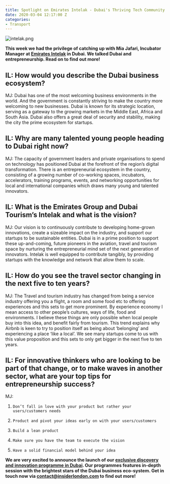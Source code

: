 ```yaml
---
title: Spotlight on Emirates Intelak - Dubai's Thriving Tech Community
date: 2020-03-04 12:17:00 Z
categories:
- Transport
---
```


![intelak.png](/uploads/intelak.png)



**This week we had the privilege of catching up with Mia Jafari, Incubator Manager at [Emirates Intelak](https://www.intelak.com/) in Dubai. We talked Dubai and entrepreneurship. Read on to find out more!**




## IL: How would you describe the Dubai business ecosystem?
 
MJ: Dubai has one of the most welcoming business environments in the world. And the government is constantly striving to make the country more welcoming to new businesses. Dubai is known for its strategic location, serving as a gateway to the growing markets in the Middle East, Africa and South Asia. Dubai also offers a great deal of security and stability, making the city the prime ecosystem for startups.

 
## IL: Why are many talented young people heading to Dubai right now? 

MJ: The capacity of government leaders and private organisations to spend on technology has positioned Dubai at the forefront of the region’s digital transformation. There is an entrepreneurial ecosystem in the country, consisting of a growing number of co-working spaces, incubators, accelerators, training programs, events, and networking opportunities for local and international companies which draws many young and talented innovators.
 

## IL: What is the Emirates Group and Dubai Tourism’s Intelak and what is the vision? 

MJ: Our vision is to continuously contribute to developing home-grown innovations, create a sizeable impact on the industry, and support our startups to be sustainable entities. Dubai is in a prime position to support these up-and-coming, future pioneers in the aviation, travel and tourism space by nurturing the entrepreneurial mind set of the next generation of innovators. Intelak is well equipped to contribute tangibly, by providing startups with the knowledge and network that allow them to scale. 
 
 
## IL: How do you see the travel sector changing in the next five to ten years?

MJ: The Travel and tourism industry has changed from being a service industry offering you a flight, a room and some food etc to offering experiences and this sets to get more prominent. By experience economy I mean access to other people’s cultures, ways of life, food and environments. I believe  these things are only possible when local people buy into this idea, and benefit fairly from tourism.  This trend explains why Airbnb is keen to try to position itself as being about ‘belonging’ and experiencing a place ‘like a local’. We see many startups come to us with this value proposition and this sets to only get bigger in the next five to ten years.

 
## IL: For innovative thinkers who are looking to be part of that change, or to make waves in another sector, what are your top tips for entrepreneurship success?

MJ:
1.     Don’t fall in love with your product but rather your users/customers needs
2.     Product and pivot your ideas early on with your users/customers
3.     Build a lean product
4.     Make sure you have the team to execute the vision
5.     Have a solid financial model behind your idea







**We are very excited to announce the launch of our [exclusive discovery and innovation programme in Dubai](https://www.insiderlondon.com/asia/dubai/). Our programmes features in-depth session with the brightest stars of the Dubai business eco-system. Get in touch now via contact@insiderlondon.com to find out more!**